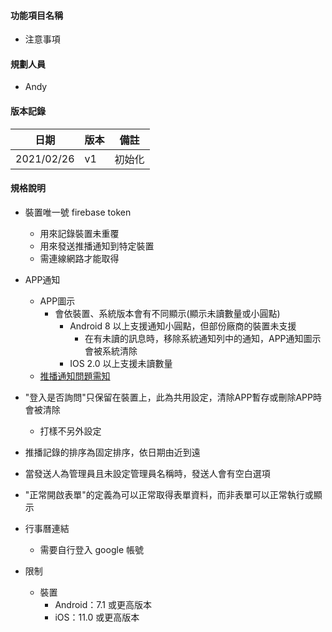 #### <div id="notification">功能項目名稱</div>
  * 注意事項

#### <div id="user">規劃人員</div>
  * Andy

#### <div id="version">版本記錄</div>
  |日期|版本|備註|
  |---|---|---|
  |2021/02/26|v1|初始化|

#### <div id="specification">規格說明</div>
  * 裝置唯一號 firebase token
    * 用來記錄裝置未重覆
    * 用來發送推播通知到特定裝置
    * 需連線網路才能取得
    
    <!--* 裝置唯一號 IMEI
      * 用來記錄裝置未重覆
      * 只有能安插ＳＩＭ卡的裝置才有
      * WIFI版處理方式
        * IOS 使用 identifier，APP移除後會被再安裝會取到不同的唯一碼，因此會視為不同裝置
        * Android 使用 mar address，必需要取得網路授權且必需要連接wifi後才能取得 -->
  * APP通知
    * APP圖示
      * 會依裝置、系統版本會有不同顯示(顯示未讀數量或小圓點)
        * Android 8 以上支援通知小圓點，但部份廠商的裝置未支援
          * 在有未讀的訊息時，移除系統通知列中的通知，APP通知圖示會被系統清除
        * IOS 2.0 以上支援未讀數量
    * [推播通知問題需知](device_setting.md)
  * "登入是否詢問"只保留在裝置上，此為共用設定，清除APP暫存或刪除APP時會被清除
    * 打樣不另外設定
  * 推播記錄的排序為固定排序，依日期由近到遠
  * 當發送人為管理員且未設定管理員名稱時，發送人會有空白選項
  * "正常開啟表單"的定義為可以正常取得表單資料，而非表單可以正常執行或顯示
  * 行事曆連結
    * 需要自行登入 google 帳號
  * 限制
    * 裝置
      * Android：7.1 或更高版本
      * iOS：11.0 或更高版本
<!--  * 大小 * 所有資訊合計不可超過4k bytes -->
